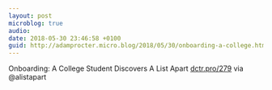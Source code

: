 ```yaml
---
layout: post
microblog: true
audio: 
date: 2018-05-30 23:46:58 +0100
guid: http://adamprocter.micro.blog/2018/05/30/onboarding-a-college.html
---
```

Onboarding: A College Student Discovers A List Apart [dctr.pro/279](http://dctr.pro/279) via @alistapart
